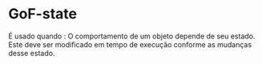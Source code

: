 # GoF-state

É usado quando : O comportamento de um objeto depende de seu estado. Este deve ser modificado em
tempo de execução conforme as mudanças desse estado.
